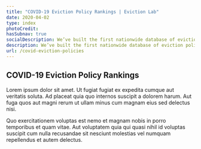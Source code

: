 ```yaml
---
title: "COVID-19 Eviction Policy Rankings | Eviction Lab"
date: 2020-04-02
type: index
photoCredit:
hasSubnav: true
socialDescription: We’ve built the first nationwide database of eviction policies in response to COVID-19.
description: We’ve built the first nationwide database of eviction policy in response to COVID-19.
url: /covid-eviction-policies
---
```


## COVID-19 Eviction Policy Rankings

Lorem ipsum dolor sit amet. Ut fugiat fugiat ex expedita cumque aut veritatis soluta. Ad placeat quia quo internos suscipit a dolorem harum. Aut fuga quos aut magni rerum ut ullam minus cum magnam eius sed delectus nisi.

Quo exercitationem voluptas est nemo et magnam nobis in porro temporibus et quam vitae. Aut voluptatem quia qui quasi nihil id voluptas suscipit cum nulla recusandae sit nesciunt molestias vel numquam repellendus et autem delectus.
